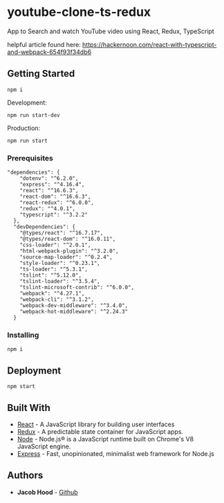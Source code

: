 # youtube-clone-ts-redux
App to Search and watch YouTube video using React, Redux, TypeScript

helpful article found here: https://hackernoon.com/react-with-typescript-and-webpack-654f93f34db6

## Getting Started
```
npm i
````

Development:
```
npm run start-dev
```

Production:
```
npm run start
```


### Prerequisites
```
"dependencies": {
    "dotenv": "^6.2.0",
    "express": "^4.16.4",
    "react": "^16.6.3",
    "react-dom": "^16.6.3",
    "react-redux": "^6.0.0",
    "redux": "^4.0.1",
    "typescript": "^3.2.2"
  },
  "devDependencies": {
    "@types/react": "^16.7.17",
    "@types/react-dom": "^16.0.11",
    "css-loader": "^2.0.1",
    "html-webpack-plugin": "^3.2.0",
    "source-map-loader": "^0.2.4",
    "style-loader": "^0.23.1",
    "ts-loader": "^5.3.1",
    "tslint": "^5.12.0",
    "tslint-loader": "^3.5.4",
    "tslint-microsoft-contrib": "^6.0.0",
    "webpack": "^4.27.1",
    "webpack-cli": "^3.1.2",
    "webpack-dev-middleware": "^3.4.0",
    "webpack-hot-middleware": "^2.24.3"
  }
```
### Installing

```
npm i
```

## Deployment

```
npm start
```

## Built With

* [React](https://reactjs.org/) - A JavaScript library for building user interfaces
* [Redux](https://redux.js.org/) - A predictable state container for JavaScript apps.
* [Node](https://nodejs.org/en/) - Node.js® is a JavaScript runtime built on Chrome's V8 JavaScript engine.
* [Express](https://expressjs.com/) - Fast, unopinionated, minimalist web framework for Node.js

## Authors

* **Jacob Hood** - [Github](https://github.com/jacobwhood)
